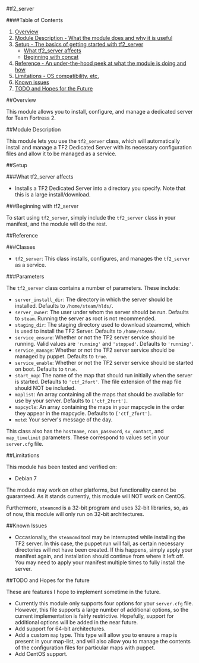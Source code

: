 #tf2_server

####Table of Contents

1. [Overview](#overview)
2. [Module Description - What the module does and why it is useful](#module-description)
3. [Setup - The basics of getting started with tf2_server](#setup)
    * [What tf2_server affects](#what-tf2_server-affects)
    * [Beginning with concat](#beginning-with-tf2_server)
4. [Reference - An under-the-hood peek at what the module is doing and how](#reference)
5. [Limitations - OS compatibility, etc.](#limitations)
6. [Known issues](#known-issues)
7. [TODO and Hopes for the Future](#todo-and-hopes-for-the-future)

##Overview

This module allows you to install, configure, and manage a dedicated server
for Team Fortress 2.

##Module Description

This module lets you use the `tf2_server` class, which will automatically install
and manage a TF2 Dedicated Server with its necessary configuration files and allow
it to be managed as a service.

##Setup

###What tf2_server affects

* Installs a TF2 Dedicated Server into
  a directory you specify. Note that this
  is a large install/download.

###Beginning with tf2_server

To start using `tf2_server`, simply include the
`tf2_server` class in your manifest, and the module
will do the rest.

##Reference

###Classes

* `tf2_server`: This class installs, configures, and manages the `tf2_server`
  as a service.

###Parameters

The `tf2_server` class contains a number of parameters. These include:

* `server_install_dir`: The directory in which the server should be installed.
  Defaults to `/home/steam/hlds/`.
* `server_owner`: The user under whom the server should be run. Defaults to
  `steam`. Running the server as root is not recommended.
* `staging_dir`: The staging directory used to download steamcmd, which is used to install
  the TF2 Server. Defaults to `/home/steam/`.
* `service_ensure`: Whether or not the TF2 server service should be running. Valid values are
  `'running'` and `'stopped'`. Defaults to `'running'`.
* `service_manage`: Whether or not the TF2 server service should be managed by puppet. Defaults to
  `true`.
* `service_enable`: Whether or not the TF2 server service should be started on boot. Defaults to
  `true`.
* `start_map`: The name of the map that should run initially when the server is started. Defaults to
  `'ctf_2fort'`. The file extension of the map file should NOT be included.
* `maplist`: An array containing all the maps that should be available for use by your server. Defaults
  to `['ctf_2fort']`.
* `mapcycle`: An array containing the maps in your mapcycle in the order they appear in the mapcycle.
  Defaults to `['ctf_2fort']`.
* `motd`: Your server's message of the day.

This class also has the `hostname`, `rcon_password`, `sv_contact`, and `map_timelimit`
parameters. These correspond to values set in your `server.cfg` file.

##Limitations

This module has been tested and verified on:

* Debian 7

The module may work on other platforms, but functionality cannot be guaranteed.
As it stands currently, this module will NOT work on CentOS.

Furthermore, `steamcmd` is a 32-bit program and uses 32-bit libraries, so, as of now,
this module will only run on 32-bit architectures. 

##Known Issues

* Occasionally, the `steamcmd` tool may be interrupted while installing the TF2 server.
  In this case, the puppet run will fail, as certain necessary directories will not have
  been created. If this happens, simply apply your manifest again, and installation should
  continue from where it left off. You may need to apply your manifest multiple times to
  fully install the server. 

##TODO and Hopes for the future

These are features I hope to implement sometime in the future.

* Currently this module only supports four options for your `server.cfg` file. However, this
  file supports a large number of additional options, so the current implementation is fairly
  restrictive. Hopefully, support for additional options will be added in the near future.
* Add support for 64-bit architectures.
* Add a custom `map` type. This type will allow you to ensure a map is present in your map-list,
  and will also allow you to manage the contents of the configuration files for particular maps
  with puppet.
* Add CentOS support.
